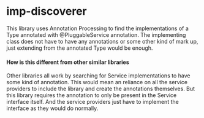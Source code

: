 # imp-discoverer
This library uses Annotation Processing to find the implementations of a Type annotated with @PluggableService annotation.
The implementing class does not have to have any annotations or some other kind of mark up, just extending from the annotated Type would be enough.

#### How is this different from other similar libraries
Other libraries all work by searching for Service implementations to have some kind of annotation. This would mean an reliance on all the service providers to include the library and create the annotations themselves. But this library requires the annotation to only be present in the Service interface itself. And the service providers just have to implement the interface as they would do normally.
